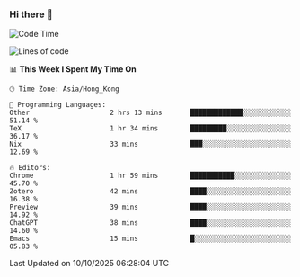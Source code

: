 ### Hi there 👋

<!--
**nicehiro/nicehiro** is a ✨ _special_ ✨ repository because its `README.md` (this file) appears on your GitHub profile.

Here are some ideas to get you started:

- 🔭 I’m currently working on ...
- 🌱 I’m currently learning ...
- 👯 I’m looking to collaborate on ...
- 🤔 I’m looking for help with ...
- 💬 Ask me about ...
- 📫 How to reach me: ...
- 😄 Pronouns: ...
- ⚡ Fun fact: ...
-->

<!--START_SECTION:waka-->
![Code Time](http://img.shields.io/badge/Code%20Time-1%2C123%20hrs%2034%20mins-blue)

![Lines of code](https://img.shields.io/badge/From%20Hello%20World%20I%27ve%20Written-1.9%20million%20lines%20of%20code-blue)

📊 **This Week I Spent My Time On** 

```text
🕑︎ Time Zone: Asia/Hong_Kong

💬 Programming Languages: 
Other                    2 hrs 13 mins       █████████████░░░░░░░░░░░░   51.14 % 
TeX                      1 hr 34 mins        █████████░░░░░░░░░░░░░░░░   36.17 % 
Nix                      33 mins             ███░░░░░░░░░░░░░░░░░░░░░░   12.69 % 

🔥 Editors: 
Chrome                   1 hr 59 mins        ███████████░░░░░░░░░░░░░░   45.70 % 
Zotero                   42 mins             ████░░░░░░░░░░░░░░░░░░░░░   16.38 % 
Preview                  39 mins             ████░░░░░░░░░░░░░░░░░░░░░   14.92 % 
ChatGPT                  38 mins             ████░░░░░░░░░░░░░░░░░░░░░   14.60 % 
Emacs                    15 mins             █░░░░░░░░░░░░░░░░░░░░░░░░   05.83 % 
```


 Last Updated on 10/10/2025 06:28:04 UTC
<!--END_SECTION:waka-->
